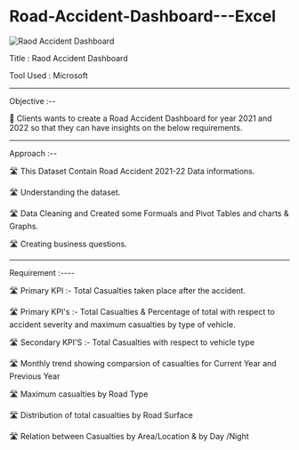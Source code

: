 # Road-Accident-Dashboard---Excel

![Raod Accident Dashboard](https://github.com/AdapalaNaveenKumar/Road-Accident-Dashboard---Excel/assets/114572337/d6dd191d-d98f-4c51-b534-7dbb6bde849e)


Title : Raod Accident Dashboard 

Tool Used : Microsoft 

-------------------------------------------------------------------------------------------------------------------------------------------------------------------------

Objective :--

📍 Clients wants to create a Road Accident Dashboard for year 2021 and 2022 so that they can have insights on the below requirements.

-------------------------------------------------------------------------------------------------------------------------------------------------------------------------
Approach :--

🛣️ This Dataset Contain Road Accident 2021-22 Data informations.

🛣️ Understanding the dataset.

🛣️ Data Cleaning and Created some Formuals and Pivot Tables and charts & Graphs.

🛣️ Creating business questions.

-----------------------------------------------------------------------------------------------------------------------------------------------------------------------

Requirement :----

🛣️ Primary KPI :- Total Casualties taken place after the accident.
  
🛣️ Primary KPI's :- Total Casualties & Percentage of total with respect to accident severity and maximum casualties by type of vehicle.
  
🛣️ Secondary KPI'S :- Total Casualties with respect to vehicle type

🛣️ Monthly trend showing comparsion of casualties for Current Year and Previous Year
  
🛣️ Maximum casualties by Road Type
  
🛣️ Distribution of total casualties by Road Surface
  
🛣️ Relation between Casualties by Area/Location & by Day /Night

